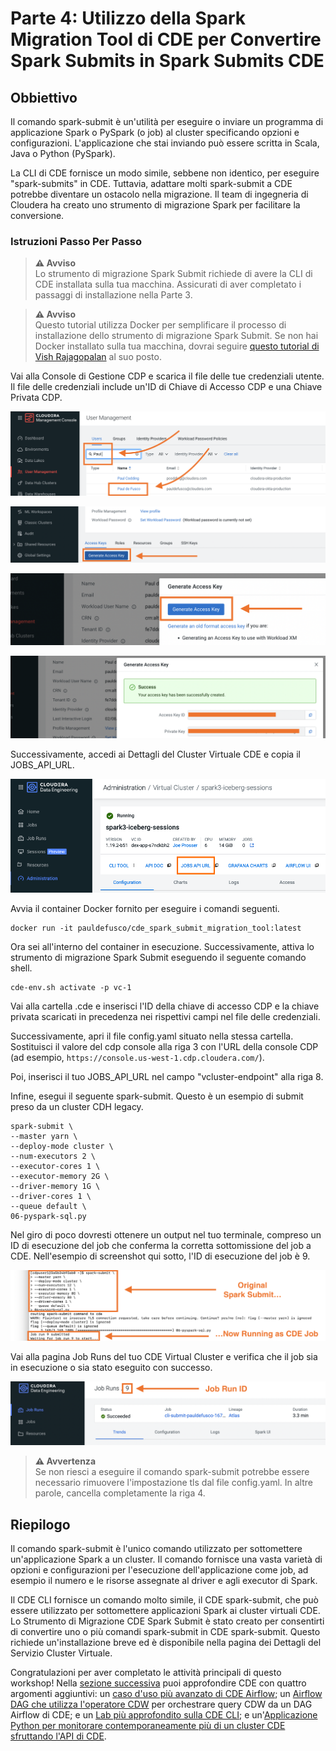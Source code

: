 # Parte 4: Utilizzo della Spark Migration Tool di CDE per Convertire Spark Submits in Spark Submits CDE

## Obbiettivo

Il comando spark-submit è un'utilità per eseguire o inviare un programma di applicazione Spark o PySpark (o job) al cluster specificando opzioni e configurazioni. L'applicazione che stai inviando può essere scritta in Scala, Java o Python (PySpark).

La CLI di CDE fornisce un modo simile, sebbene non identico, per eseguire "spark-submits" in CDE. Tuttavia, adattare molti spark-submit a CDE potrebbe diventare un ostacolo nella migrazione. Il team di ingegneria di Cloudera ha creato uno strumento di migrazione Spark per facilitare la conversione.

### Istruzioni Passo Per Passo

>**⚠ Avviso**  
>Lo strumento di migrazione Spark Submit richiede di avere la CLI di CDE installata sulla tua macchina. Assicurati di aver completato i passaggi di installazione nella Parte 3.

>**⚠ Avviso**  
>Questo tutorial utilizza Docker per semplificare il processo di installazione dello strumento di migrazione Spark Submit. Se non hai Docker installato sulla tua macchina, dovrai seguire [questo tutorial di Vish Rajagopalan](https://github.com/SuperEllipse/cde-spark-submit-migration) al suo posto.

Vai alla Console di Gestione CDP e scarica il file delle tue credenziali utente. Il file delle credenziali include un'ID di Chiave di Accesso CDP e una Chiave Privata CDP.

![alt text](../../img/mgt_console1.png)

![alt text](../../img/mgt_console2.png)

![alt text](../../img/mgt_console3.png)

![alt text](../../img/mgt_console4.png)

Successivamente, accedi ai Dettagli del Cluster Virtuale CDE e copia il JOBS_API_URL.

![alt text](../../img/jobsapiurl.png)

Avvia il container Docker fornito per eseguire i comandi seguenti.

```
docker run -it pauldefusco/cde_spark_submit_migration_tool:latest
```

Ora sei all'interno del container in esecuzione. Successivamente, attiva lo strumento di migrazione Spark Submit eseguendo il seguente comando shell.

```
cde-env.sh activate -p vc-1
```

Vai alla cartella .cde e inserisci l'ID della chiave di accesso CDP e la chiave privata scaricati in precedenza nei rispettivi campi nel file delle credenziali.

Successivamente, apri il file config.yaml situato nella stessa cartella. Sostituisci il valore del cdp console alla riga 3 con l'URL della console CDP (ad esempio, `https://console.us-west-1.cdp.cloudera.com/`).

Poi, inserisci il tuo JOBS_API_URL nel campo "vcluster-endpoint" alla riga 8.

Infine, esegui il seguente spark-submit. Questo è un esempio di submit preso da un cluster CDH legacy.

```
spark-submit \
--master yarn \
--deploy-mode cluster \
--num-executors 2 \
--executor-cores 1 \
--executor-memory 2G \
--driver-memory 1G \
--driver-cores 1 \
--queue default \
06-pyspark-sql.py
```

Nel giro di poco dovresti ottenere un output nel tuo terminale, compreso un ID di esecuzione del job che conferma la corretta sottomissione del job a CDE. Nell'esempio di screenshot qui sotto, l'ID di esecuzione del job è 9.

![alt text](../../img/job_submit_confirm1.png)

Vai alla pagina Job Runs del tuo CDE Virtual Cluster e verifica che il job sia in esecuzione o sia stato eseguito con successo.

![alt text](../../img/job_submit_confirm3.png)

>**⚠ Avvertenza**  
>Se non riesci a eseguire il comando spark-submit potrebbe essere necessario rimuovere l'impostazione tls dal file config.yaml. In altre parole, cancella completamente la riga 4.

## Riepilogo

Il comando spark-submit è l'unico comando utilizzato per sottomettere un'applicazione Spark a un cluster. Il comando fornisce una vasta varietà di opzioni e configurazioni per l'esecuzione dell'applicazione come job, ad esempio il numero e le risorse assegnate al driver e agli executor di Spark.

Il CDE CLI fornisce un comando molto simile, il CDE spark-submit, che può essere utilizzato per sottomettere applicazioni Spark ai cluster virtuali CDE. Lo Strumento di Migrazione CDE Spark Submit è stato creato per consentirti di convertire uno o più comandi spark-submit in CDE spark-submit. Questo richiede un'installazione breve ed è disponibile nella pagina dei Dettagli del Servizio Cluster Virtuale.

Congratulazioni per aver completato le attività principali di questo workshop! Nella [sezione successiva](https://github.com/pdefusco/CDE119_ACE_WORKSHOP/blob/main/step_by_step_guides/italiano/parte05_extra.md#parte-5-lab-extra) puoi approfondire CDE con quattro argomenti aggiuntivi: un [caso d'uso più avanzato di CDE Airflow](https://github.com/pdefusco/CDE119_ACE_WORKSHOP/blob/main/step_by_step_guides/english/part05_bonus_labs.md#bonus-lab-1-cde-airflow-orchestration-in-depth); un [Airflow DAG che utilizza l'operatore CDW](https://github.com/pdefusco/CDE119_ACE_WORKSHOP/blob/main/step_by_step_guides/italiano/parte05_extra.md#bonus-lab-2-utilizzo-di-cde-airflow-con-cdw) per orchestrare query CDW da un DAG Airflow di CDE; e un [Lab più approfondito sulla CDE CLI](https://github.com/pdefusco/CDE119_ACE_WORKSHOP/blob/main/step_by_step_guides/italiano/parte05_extra.md#bonus-lab-3-approfondimento-utilizzo-della-cde-cli-per-ottimizzare-i-casi-duso-di-produzione-della-cde); e un'[Applicazione Python per monitorare contemporaneamente più di un cluster CDE sfruttando l'API di CDE](https://github.com/pdefusco/CDE119_ACE_WORKSHOP/blob/main/step_by_step_guides/italiano/parte05_extra.md#bonus-lab-4-utilizzo-di-python-con-la-api-di-cde).
